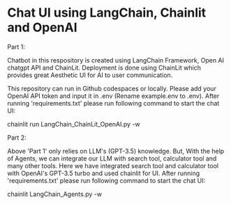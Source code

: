# Chat UI using LangChain, Chainlit and OpenAI

Part 1:

Chatbot in this respository is created using LangChain Framework, Open AI chatgpt API and ChainLit. Deployment is done using ChainLit which provides great Aesthetic UI for AI to user communication.

This repository can run in Github codespaces or locally. Please add your OpenAI API token and input it in .env (Rename example.env to .env). After running 'requirements.txt' please run following command to start the chat UI:

chainlit run LangChain_ChainLit_OpenAI.py -w

Part 2:

Above 'Part 1' only relies on LLM's (GPT-3.5) knowledge. But, With the help of Agents, we can integrate our LLM with search tool, calculator tool and many other tools. Here we have integrated search tool and calculator tool with OpenAI's GPT-3.5 turbo and used chainlit for UI. After running 'requirements.txt' please run following command to start the chat UI:

chainlit LangChain_Agents.py -w


